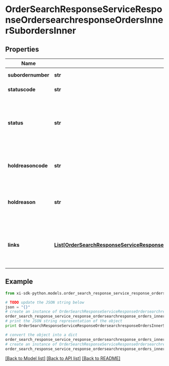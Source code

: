 # OrderSearchResponseServiceResponseOrdersearchresponseOrdersInnerSubordersInner


## Properties

Name | Type | Description | Notes
------------ | ------------- | ------------- | -------------
**subordernumber** | **str** | A sub order number | [optional] 
**statuscode** | **str** | Order status code | [optional] 
**status** | **str** | Details of the order statuscode - i.e. statuscode &#x3D; 4 then status &#x3D; SHIPPED | [optional] 
**holdreasoncode** | **str** | Will be returned in case of order on hold | [optional] 
**holdreason** | **str** | Reason for order hold - will be returned if the order is on hold | [optional] 
**links** | [**List[OrderSearchResponseServiceResponseOrdersearchresponseOrdersInnerSubordersInnerLinksInner]**](OrderSearchResponseServiceResponseOrdersearchresponseOrdersInnerSubordersInnerLinksInner.md) | HATEOAS links for the details and invoices of the sub-orders if available | [optional] 

## Example

```python
from xi-sdk-python.models.order_search_response_service_response_ordersearchresponse_orders_inner_suborders_inner import OrderSearchResponseServiceResponseOrdersearchresponseOrdersInnerSubordersInner

# TODO update the JSON string below
json = "{}"
# create an instance of OrderSearchResponseServiceResponseOrdersearchresponseOrdersInnerSubordersInner from a JSON string
order_search_response_service_response_ordersearchresponse_orders_inner_suborders_inner_instance = OrderSearchResponseServiceResponseOrdersearchresponseOrdersInnerSubordersInner.from_json(json)
# print the JSON string representation of the object
print OrderSearchResponseServiceResponseOrdersearchresponseOrdersInnerSubordersInner.to_json()

# convert the object into a dict
order_search_response_service_response_ordersearchresponse_orders_inner_suborders_inner_dict = order_search_response_service_response_ordersearchresponse_orders_inner_suborders_inner_instance.to_dict()
# create an instance of OrderSearchResponseServiceResponseOrdersearchresponseOrdersInnerSubordersInner from a dict
order_search_response_service_response_ordersearchresponse_orders_inner_suborders_inner_form_dict = order_search_response_service_response_ordersearchresponse_orders_inner_suborders_inner.from_dict(order_search_response_service_response_ordersearchresponse_orders_inner_suborders_inner_dict)
```
[[Back to Model list]](../README.md#documentation-for-models) [[Back to API list]](../README.md#documentation-for-api-endpoints) [[Back to README]](../README.md)



